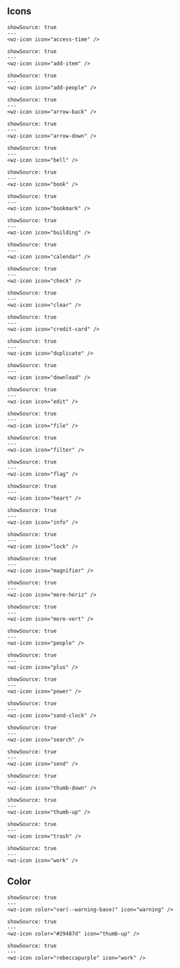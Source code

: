 ## Icons

```html|span-2
showSource: true
---
<wz-icon icon="access-time" />
```

```html|span-2
showSource: true
---
<wz-icon icon="add-item" />
```

```html|span-2
showSource: true
---
<wz-icon icon="add-people" />
```

```html|span-2
showSource: true
---
<wz-icon icon="arrow-back" />
```

```html|span-2
showSource: true
---
<wz-icon icon="arrow-down" />
```

```html|span-2
showSource: true
---
<wz-icon icon="bell" />
```

```html|span-2
showSource: true
---
<wz-icon icon="book" />
```

```html|span-2
showSource: true
---
<wz-icon icon="bookmark" />
```

```html|span-2
showSource: true
---
<wz-icon icon="building" />
```

```html|span-2
showSource: true
---
<wz-icon icon="calendar" />
```

```html|span-2
showSource: true
---
<wz-icon icon="check" />
```

```html|span-2
showSource: true
---
<wz-icon icon="clear" />
```

```html|span-2
showSource: true
---
<wz-icon icon="credit-card" />
```

```html|span-2
showSource: true
---
<wz-icon icon="duplicate" />
```

```html|span-2
showSource: true
---
<wz-icon icon="download" />
```

```html|span-2
showSource: true
---
<wz-icon icon="edit" />
```

```html|span-2
showSource: true
---
<wz-icon icon="file" />
```

```html|span-2
showSource: true
---
<wz-icon icon="filter" />
```

```html|span-2
showSource: true
---
<wz-icon icon="flag" />
```

```html|span-2
showSource: true
---
<wz-icon icon="heart" />
```

```html|span-2
showSource: true
---
<wz-icon icon="info" />
```

```html|span-2
showSource: true
---
<wz-icon icon="lock" />
```

```html|span-2
showSource: true
---
<wz-icon icon="magnifier" />
```

```html|span-2
showSource: true
---
<wz-icon icon="more-horiz" />
```

```html|span-2
showSource: true
---
<wz-icon icon="more-vert" />
```

```html|span-2
showSource: true
---
<wz-icon icon="people" />
```

```html|span-2
showSource: true
---
<wz-icon icon="plus" />
```

```html|span-2
showSource: true
---
<wz-icon icon="power" />
```

```html|span-2
showSource: true
---
<wz-icon icon="sand-clock" />
```

```html|span-2
showSource: true
---
<wz-icon icon="search" />
```

```html|span-2
showSource: true
---
<wz-icon icon="send" />
```

```html|span-2
showSource: true
---
<wz-icon icon="thumb-down" />
```

```html|span-2
showSource: true
---
<wz-icon icon="thumb-up" />
```

```html|span-2
showSource: true
---
<wz-icon icon="trash" />
```

```html|span-2
showSource: true
---
<wz-icon icon="work" />
```
## Color

```html|span-2
showSource: true
---
<wz-icon color="var(--warning-base)" icon="warning" />
```

```html|span-2
showSource: true
---
<wz-icon color="#29487d" icon="thumb-up" />
```

```html|span-2
showSource: true
---
<wz-icon color="rebeccapurple" icon="work" />
```
